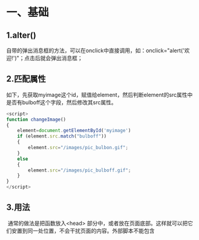 # 一、基础

## 1.alter()	

自带的弹出消息框的方法，可以在onclick中直接调用，如：onclick="alert('欢迎!')"；点击后就会弹出消息框；

## 2.匹配属性

​	如下，先获取myimage这个id，赋值给element，然后判断element的src属性中是否有bulboff这个字段，然后修改其src属性。

```js
<script>
function changeImage()
{
	element=document.getElementById('myimage')
	if (element.src.match("bulboff"))
	{
		element.src="/images/pic_bulbon.gif";
	}
	else
	{
		element.src="/images/pic_bulboff.gif";
	}
}
</script>
```

## 3.用法

​	通常的做法是把函数放入\<head> 部分中，或者放在页面底部。这样就可以把它们安置到同一处位置，不会干扰页面的内容。外部脚本不能包含 <script> 标签。

## 4.输出

JavaScript 可以通过不同的方式来输出数据：

- 使用 **window.alert()** 弹出警告框。

- 使用 **document.write()** 方法将内容写到 HTML 文档中。

  > ```HTML
  > <p>我的第一个段落。</p>
  > <script>
  > document.write(Date());
  > </script>
  > ```

  使用 document.write() 仅仅向文档输出写内容。如果在文档已完成加载后执行 document.write，整个 HTML 页面将被覆盖。

  如下，日期会覆盖之前的内容，因为点击事件是后面在页面加载完再去点击触发的：

  ```html
  <body>
  <h1>我的第一个 Web 页面</h1>
  <p>我的第一个段落。</p>
  <button onclick="myFunction()">点我</button>
  <script>
  function myFunction() {
     	document.write(Date());
  }
  </script>
  </body>
  ```

- 使用 **innerHTML** 写入到 HTML 元素。

  > ```HTML
  > <p id="demo">我的第一个段落</p>
  > <script>
  > document.getElementById("demo").innerHTML = "段落已修改。";
  > </script>
  > ```

  **document.getElementById("demo")** 是使用 id 属性来查找 HTML 元素的 JavaScript 代码 。

  **innerHTML = "段落已修改。"** 是用于修改元素的 HTML 内容(innerHTML)的 JavaScript 代码。

- 使用 **console.log()** 写入到浏览器的控制台。

## 5.语法

JavaScript 使用 Unicode 字符集。Unicode 覆盖了所有的字符，包含标点等字符。

## 6.数据类型

- JavaScript 拥有动态类型

  JavaScript 拥有动态类型。这意味着相同的变量可用作不同的类型：

  > 实例
  >
  > var x;               // x 为 undefined
  > var x = 5;           // 现在 x 为数字
  > var x = "John";      // 现在 x 为字符串

- 字符串

  字符串是存储字符（比如 "Bill Gates"）的变量。字符串可以是引号中的任意文本。您可以使用单引号或双引号。

- JavaScript 只有一种数字类型。数字可以带小数点，也可以不带；极大或极小的数字可以通过科学（指数）计数法来书写。

- 数组

  > var cars=new Array();
  > cars[0]="Saab";
  > cars[1]="Volvo";
  > cars[2]="BMW";
  >
  > 或：var cars=new Array("Saab","Volvo","BMW");
  >
  > 或：var cars=["Saab","Volvo","BMW"];

- 对象

  对象由花括号分隔。在括号内部，对象的属性以名称和值对的形式 (name : value) 来定义。属性由逗号分隔：

  var person={firstname:"John", lastname:"Doe", id:5566};

  - 对象属性有两种寻址方式：

    > name=person.lastname;
    > name=person["lastname"];

- 声明变量类型

  当您声明新变量时，可以使用关键词 "new" 来声明其类型：

  > var carname=new String;
  > var x=      new Number;
  > var y=      new Boolean;
  > var cars=   new Array;
  > var person= new Object;

## 7.函数

​	可以用return返回值，当执行完return时，函数会停止执行，也可以当初使用return去结束函数；可以用变量去接收返回的值。

- 局部变量

  > 在 JavaScript 函数内部声明的变量（使用 var）是*局部*变量，所以只能在函数内部访问它。（该变量的作用域是局部的），可以在不同的函数中使用名称相同的局部变量，因为只有声明过该变量的函数才能识别出该变量。只要函数运行完毕，本地变量就会被删除。

  在函数外声明的变量是*全局*变量，网页上的所有脚本和函数都能访问它。

- 变量生存期

  > JavaScript 变量的生命期从它们被声明的时间开始；局部变量会在函数运行以后被删除；全局变量会在页面关闭后被删除。

- 未声明的变量

  如果把值赋给尚未声明的变量，该变量将被自动作为 window 的一个属性。

  如：var1="Volvo";   可以用 console.log(window.var1); 打印，可以用delete var1删除。

## 8.常见的HTML事件

| 事件        | 描述                         |
| ----------- | ---------------------------- |
| onchange    | HTML 元素改变                |
| onclick     | 用户点击 HTML 元素           |
| onmouseover | 用户在一个HTML元素上移动鼠标 |
| onmouseout  | 用户从一个HTML元素上移开鼠标 |
| onkeydown   | 用户按下键盘按键             |
| onload      | 浏览器已完成页面的加载       |

## 9.字符串

​	可以用单引号或者双引号表示字符串，可以使用索引位置来访问字符串中的每个字符。

常见的转义字符：

| 代码 | 输出        |
| ---- | ----------- |
| \'   | 单引号      |
| \"   | 双引号      |
| \\   | 反斜杠      |
| \n   | 换行        |
| \r   | 回车        |
| \t   | tab(制表符) |
| \b   | 退格符      |
| \f   | 换页符      |

通常， JavaScript 字符串是原始值，可以使用字符创建： **var firstName = "John"**

但我们也可以使用 new 关键字将字符串定义为一个对象： **var firstName = new String("John")**

```js
var x = "John";
var y = new String("John");
typeof x // 返回 String
typeof y // 返回 Object
```

> var x = "John";              
> var y = new String("John");
> (x === y) // 结果为 false，因为 x 是字符串，y 是对象
>
> === 为绝对相等，即数据类型与值都必须相等。

原始值字符串，如 "John", 没有属性和方法(因为他们不是对象)。

原始值可以使用 JavaScript 的属性和方法，因为 JavaScript 在执行方法和属性时可以把原始值当作对象。


















